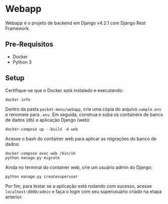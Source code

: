 # Webapp
Webapp é o projeto de backend em Django v4.2.1 com Django Rest Framework.

## Pre-Requisitos
- Docker
- Python 3

## Setup
Certifique-se que o Docker está instalado e executando:
```
docker info
```

Dentro da pasta `pocket-menu/webapp`, crie uma cópia do arquivo `sample.env` e renomeie para `.env`. Em seguida, construa e suba os containers de banco de dados (db) e aplicação Django (web):
```
docker-compose up --build -d web
```

Acesse o bash do container web para aplicar as migrações do banco de dados:
```
docker-compose exec web /bin/sh
python manage.py migrate
```

Ainda no terminal do container web, crie um usuário admin do Django:
```
python manage.py createsuperuser
```

Por fim, para testar se a aplicação está rodando com sucesso, acesse `localhost:8000/admin` e faça o login com seu superusuário criado na etapa anterior.
